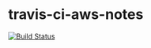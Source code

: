 # travis-ci-aws-notes

[![Build Status](https://img.shields.io/travis/com/iancleary/travis-ci-aws-notes/master.svg)](https://img.shields.io/travis/com/iancleary/travis-ci-aws-notes)
